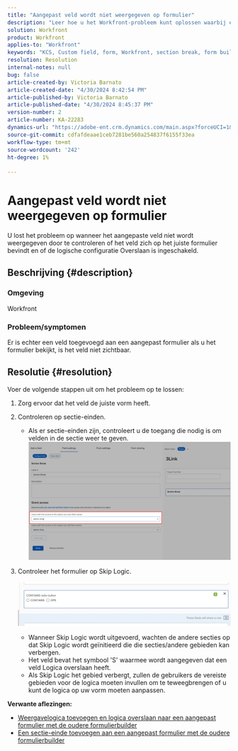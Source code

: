 ```yaml
---
title: "Aangepast veld wordt niet weergegeven op formulier"
description: "Leer hoe u het Workfront-probleem kunt oplossen waarbij een veld is toegevoegd aan een aangepast formulier maar niet wordt weergegeven."
solution: Workfront
product: Workfront
applies-to: "Workfront"
keywords: "KCS, Custom field, form, Workfront, section break, form builder, skip logic"
resolution: Resolution
internal-notes: null
bug: false
article-created-by: Victoria Barnato
article-created-date: "4/30/2024 8:42:54 PM"
article-published-by: Victoria Barnato
article-published-date: "4/30/2024 8:45:37 PM"
version-number: 2
article-number: KA-22283
dynamics-url: "https://adobe-ent.crm.dynamics.com/main.aspx?forceUCI=1&pagetype=entityrecord&etn=knowledgearticle&id=bbd17c36-3207-ef11-9f8a-6045bd0a08d9"
source-git-commit: cdfafdeaae1ceb7281be560a254837f6155f33ea
workflow-type: tm+mt
source-wordcount: '242'
ht-degree: 1%

---
```


# Aangepast veld wordt niet weergegeven op formulier


U lost het probleem op wanneer het aangepaste veld niet wordt weergegeven door te controleren of het veld zich op het juiste formulier bevindt en of de logische configuratie Overslaan is ingeschakeld.

## Beschrijving {#description}


### <b>Omgeving</b>

Workfront

### <b>Probleem/symptomen</b>

Er is echter een veld toegevoegd aan een aangepast formulier als u het formulier bekijkt, is het veld niet zichtbaar.


## Resolutie {#resolution}


Voer de volgende stappen uit om het probleem op te lossen:

1. Zorg ervoor dat het veld de juiste vorm heeft.
2. Controleren op sectie-einden.

   - Als er sectie-einden zijn, controleert u de toegang die nodig is om velden in de sectie weer te geven.                     ![](assets/f585c275-ad15-ee11-8f6e-6045bd006793.png)
3. Controleer het formulier op Skip Logic.                                                                                                                                               ![](assets/6067dbce-ad15-ee11-8f6e-6045bd006793.png)
   - Wanneer Skip Logic wordt uitgevoerd, wachten de andere secties op dat Skip Logic wordt geïnitieerd die die secties/andere gebieden kan verbergen.
   - Het veld bevat het symbool &#39;S&#39; waarmee wordt aangegeven dat een veld Logica overslaan heeft.
   - Als Skip Logic het gebied verbergt, zullen de gebruikers de vereiste gebieden voor de logica moeten invullen om te teweegbrengen of u kunt de logica op uw vorm moeten aanpassen.


<b>Verwante aflezingen:</b>

- [Weergavelogica toevoegen en logica overslaan naar een aangepast formulier met de oudere formulierbuilder](https://experienceleague.adobe.com/docs/workfront/using/administration-and-setup/customize/custom-forms/custom-form-builder/use-the-custom-form-builder/display-or-skip-logic-custom-form.html)
- [Een sectie-einde toevoegen aan een aangepast formulier met de oudere formulierbuilder](https://experienceleague.adobe.com/docs/workfront/using/administration-and-setup/customize/custom-forms/custom-form-builder/use-the-custom-form-builder/add-a-section-break-to-a-custom-form.htm)



